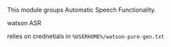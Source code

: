 
This module groups Automatic Speech Functionality.

watson ASR

relies on crednetials in `%USERHOME%/watson-pure-gen.txt`
